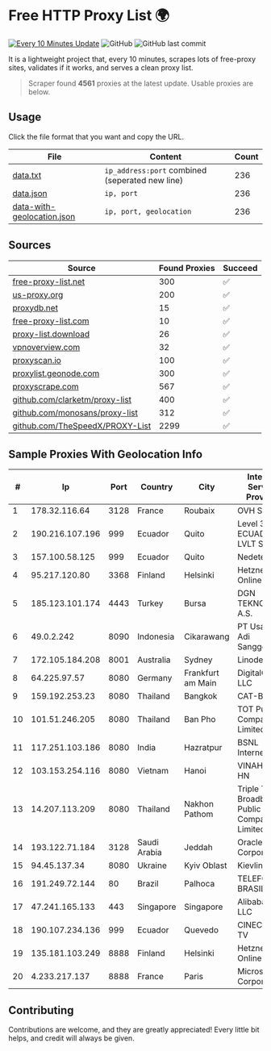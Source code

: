 
# Free HTTP Proxy List 🌍

[![Every 10 Minutes Update](https://github.com/mertguvencli/http-proxy-list/actions/workflows/main.yml/badge.svg?branch=main)](https://github.com/mertguvencli/http-proxy-list/actions/workflows/main.yml)
![GitHub](https://img.shields.io/github/license/mertguvencli/http-proxy-list)
![GitHub last commit](https://img.shields.io/github/last-commit/mertguvencli/http-proxy-list)

It is a lightweight project that, every 10 minutes, scrapes lots of free-proxy sites, validates if it works, and serves a clean proxy list.


> Scraper found **4561** proxies at the latest update. Usable proxies are below.

## Usage

Click the file format that you want and copy the URL.


|File|Content|Count|
|----|-------|-----|
|[data.txt](https://raw.githubusercontent.com/mertguvencli/http-proxy-list/main/proxy-list/data.txt)|`ip_address:port` combined (seperated new line)|236|
|[data.json](https://raw.githubusercontent.com/mertguvencli/http-proxy-list/main/proxy-list/data.json)|`ip, port`|236|
|[data-with-geolocation.json](https://raw.githubusercontent.com/mertguvencli/http-proxy-list/main/proxy-list/data-with-geolocation.json)|`ip, port, geolocation`|236|

## Sources

|Source|Found Proxies|Succeed|
|------|-------------|-------|
|[free-proxy-list.net](https://free-proxy-list.net)|300|✅|
|[us-proxy.org](https://www.us-proxy.org)|200|✅|
|[proxydb.net](http://proxydb.net)|15|✅|
|[free-proxy-list.com](https://free-proxy-list.com/?page=&port=&type%5B%5D=http&type%5B%5D=https&up_time=0&search=Search)|10|✅|
|[proxy-list.download](https://www.proxy-list.download/HTTP)|26|✅|
|[vpnoverview.com](https://vpnoverview.com/privacy/anonymous-browsing/free-proxy-servers)|32|✅|
|[proxyscan.io](https://www.proxyscan.io)|100|✅|
|[proxylist.geonode.com](https://proxylist.geonode.com/api/proxy-list?limit=300&page=1&sort_by=lastChecked&sort_type=desc&protocols=http,https)|300|✅|
|[proxyscrape.com](https://api.proxyscrape.com/v2/?request=displayproxies&protocol=http&timeout=10000&country=all&ssl=all&anonymity=all)|567|✅|
|[github.com/clarketm/proxy-list](https://raw.githubusercontent.com/clarketm/proxy-list/master/proxy-list-raw.txt)|400|✅|
|[github.com/monosans/proxy-list](https://raw.githubusercontent.com/monosans/proxy-list/main/proxies/http.txt)|312|✅|
|[github.com/TheSpeedX/PROXY-List](https://raw.githubusercontent.com/TheSpeedX/PROXY-List/master/http.txt)|2299|✅|


## Sample Proxies With Geolocation Info

|#|Ip|Port|Country|City|Internet Service Provider|
|-|--|----|-------|----|-------------------------|
|1|178.32.116.64|3128|France|Roubaix|OVH SAS|
|2|190.216.107.196|999|Ecuador|Quito|Level 3 ECUADOR LVLT S.A|
|3|157.100.58.125|999|Ecuador|Quito|Nedetel S.A.|
|4|95.217.120.80|3368|Finland|Helsinki|Hetzner Online GmbH|
|5|185.123.101.174|4443|Turkey|Bursa|DGN TEKNOLOJI A.S.|
|6|49.0.2.242|8090|Indonesia|Cikarawang|PT Usaha Adi Sanggoro|
|7|172.105.184.208|8001|Australia|Sydney|Linode, LLC|
|8|64.225.97.57|8080|Germany|Frankfurt am Main|DigitalOcean, LLC|
|9|159.192.253.23|8080|Thailand|Bangkok|CAT-BB|
|10|101.51.246.205|8080|Thailand|Ban Pho|TOT Public Company Limited|
|11|117.251.103.186|8080|India|Hazratpur|BSNL Internet|
|12|103.153.254.116|8080|Vietnam|Hanoi|VINAHOST-HN|
|13|14.207.113.209|8080|Thailand|Nakhon Pathom|Triple T Broadband Public Company Limited|
|14|193.122.71.184|3128|Saudi Arabia|Jeddah|Oracle Corporation|
|15|94.45.137.34|8080|Ukraine|Kyiv Oblast|Kievline LLC|
|16|191.249.72.144|80|Brazil|Palhoca|TELEFÔNICA BRASIL S.A|
|17|47.241.165.133|443|Singapore|Singapore|Alibaba.com LLC|
|18|190.107.234.136|999|Ecuador|Quevedo|CINECABLE TV|
|19|135.181.103.249|8888|Finland|Helsinki|Hetzner Online GmbH|
|20|4.233.217.137|8888|France|Paris|Microsoft Corporation|



## Contributing

Contributions are welcome, and they are greatly appreciated! Every
little bit helps, and credit will always be given.

